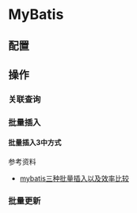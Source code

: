 # MyBatis
## 配置
## 操作
### 关联查询
### 批量插入

#### 批量插入3中方式

参考资料

* [mybatis三种批量插入以及效率比较](https://www.cnblogs.com/gxyandwmm/p/9565002.html)

### 批量更新

